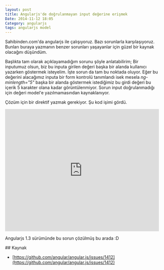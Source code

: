 ```yaml
---
layout: post
title: Angularjs'de doğrulanmayan input değerine erişmek
Date: 2014-11-12 18:05
Category: angularjs
tags: angularjs model
---
```


Sahibinden.com'da angularjs ile çalışıyoruz. Bazı sorunlarla karşılaşıyoruz. Bunları buraya yazmanın benzer sorunları yaşayanlar için güzel bir kaynak olacağını düşündüm. 

Başlıkta tam olarak açıklayamadığım sorunu şöyle anlatabilirim; Bir inputumuz olsun, biz bu inputa girilen değeri başka bir alanda kullanıcı yazarken göstermek isteyelim. İşte sorun da tam bu noktada oluyor. Eğer bu değerini alacağımız inputa bir form kontrolü tanımlandı isek mesela *ng-minlength="5"* başka bir alanda göstermek istediğimiz bu girdi değeri bu içerik 5 karakter olana kadar görüntülenmiyor. Sorun input doğrulanmadığı için değeri model'e yazılmamasından kaynaklanıyor.

Çözüm için bir direktif yazmak gerekiyor. Şu kod işimi gördü.

<iframe frameborder="0" src="http://embed.plnkr.co/m1V8kiFWBfC4KbVEdpkb/preview" width="100%" height="400"></iframe>

Angularjs 1.3 sürümünde bu sorun çözülmüş bu arada :D

## Kaynak

 - [https://github.com/angular/angular.js/issues/1412](https://github.com/angular/angular.js/issues/1412)